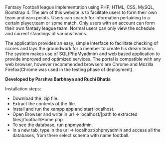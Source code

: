 Fantasy Football league implementation using PHP, HTML, CSS, MySQL, Bootstrap 4. The aim of this website is to facilitate users to form their own team and earn points. Users can search for information pertaining to a certain player,team or some match. Only users with an account can form their own fantasy league team. Normal users can only view the schedule and current standings of various teams.

The application provides an easy, simple interface to facilitate checking of scores and lays the groundwork for a member to create his dream team. The system makes use of SQL(PhpMyadmin) and web based application to provide improved and optimized services. The portal is compatible with any web browser, however recommended browsers are Chrome and Mozilla Firefox(Chrome was used in the testing phase of deployment).

**Developed by Parshva Barbhaya and Ruchi Bhatia**

Installation steps:
- Download the .zip file.
- Extract the contents of the file.
- Install and run the xampp app and start localhost.
- Open Browser and write in url => localhost/[path to extracted files]/football/Home.php
- To see the database, run phpmyadmin.
- In a new tab, type in the url => localhost/phpmyadmin and access all the databases, from there select schema with name football.


